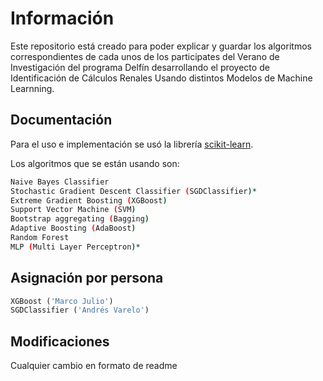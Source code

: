 # Información

Este repositorio  está creado para poder explicar y guardar los algoritmos correspondientes de cada unos de los participates del Verano de Investigación del programa Delfín desarrollando el proyecto de  Identificación de Cálculos Renales Usando distintos Modelos de Machine Learnning.

## Documentación

Para el uso e implementación se usó la librería [scikit-learn](https://scikit-learn.org/stable/supervised_learning.html).

Los algoritmos que se están usando son:   
```bash
Naive Bayes Classifier 
Stochastic Gradient Descent Classifier (SGDClassifier)*
Extreme Gradient Boosting (XGBoost)
Support Vector Machine (SVM)
Bootstrap aggregating (Bagging)
Adaptive Boosting (AdaBoost)
Random Forest
MLP (Multi Layer Perceptron)*
```

## Asignación por persona

```python
XGBoost ('Marco Julio')
SGDClassifier ('Andrés Varelo')
```

## Modificaciones
Cualquier cambio en formato de readme
